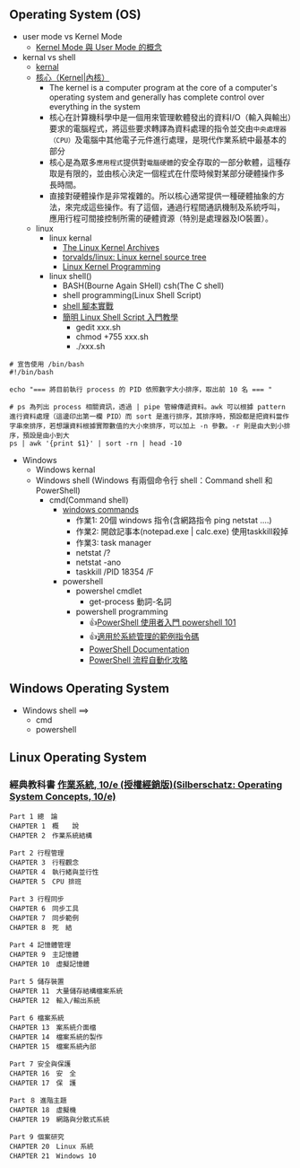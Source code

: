 ## Operating System (OS)
- user mode vs Kernel Mode
  - [Kernel Mode 與 User Mode 的概念](https://medicineyeh.wordpress.com/2015/02/10/kernel-mode-%E8%88%87-user-mode-%E7%9A%84%E6%A6%82%E5%BF%B5/)
- kernal vs shell
  - [kernal](https://en.wikipedia.org/wiki/Kernel_(operating_system)#:~:text=The%20kernel%20is%20a%20computer,between%20hardware%20and%20software%20components.)
  - [核心（Kernel|內核）](https://zh.wikipedia.org/wiki/%E5%86%85%E6%A0%B8)
    - The kernel is a computer program at the core of a computer's operating system and generally has complete control over everything in the system
    - 核心在計算機科學中是一個用來管理軟體發出的資料I/O（輸入與輸出）要求的電腦程式，將這些要求轉譯為資料處理的指令並交由`中央處理器（CPU）`及電腦中其他電子元件進行處理，是現代作業系統中最基本的部分
    - 核心是為眾多`應用程式`提供對`電腦硬體`的安全存取的一部分軟體，這種存取是有限的，並由核心決定一個程式在什麼時候對某部分硬體操作多長時間。
    - 直接對硬體操作是非常複雜的。所以核心通常提供一種硬體抽象的方法，來完成這些操作。有了這個，通過行程間通訊機制及系統呼叫，應用行程可間接控制所需的硬體資源（特別是處理器及IO裝置）。
  - linux 
    - linux kernal
      - [The Linux Kernel Archives](https://www.kernel.org/)
      - [torvalds/linux: Linux kernel source tree](https://github.com/torvalds/linux)
      - [Linux Kernel Programming](https://www.tenlong.com.tw/products/9781789953435?list_name=srh)
    - linux shell()
      - BASH(Bourne Again SHell) csh(The C shell)
      - shell programming(Linux Shell Script)
      - [shell 腳本實戰](https://www.tenlong.com.tw/products/9787115506887?list_name=srh)
      - [簡明 Linux Shell Script 入門教學](https://blog.techbridge.cc/2019/11/15/linux-shell-script-tutorial/)
        - gedit xxx.sh
        - chmod +755 xxx.sh
        - ./xxx.sh 
```
# 宣告使用 /bin/bash
#!/bin/bash

echo "=== 將目前執行 process 的 PID 依照數字大小排序，取出前 10 名 === "

# ps 為列出 process 相關資訊，透過 | pipe 管線傳遞資料。awk 可以根據 pattern 進行資料處理（這邊印出第一欄 PID）而 sort 是進行排序，其排序時，預設都是把資料當作字串來排序，若想讓資料根據實際數值的大小來排序，可以加上 -n 參數。-r 則是由大到小排序，預設是由小到大
ps | awk '{print $1}' | sort -rn | head -10
```
  - Windows
    - Windows kernal
    - Windows shell (Windows 有兩個命令行 shell：Command shell 和PowerShell)
      - cmd(Command shell)
        - [windows commands](https://learn.microsoft.com/en-us/windows-server/administration/windows-commands/windows-commands) 
          - 作業1: 20個 windows 指令(含網路指令 ping netstat ....)
          - 作業2: 開啟記事本(notepad.exe | calc.exe)  使用taskkill殺掉
          - 作業3: task manager 
          - netstat /?
          - netstat -ano
          - taskkill /PID 18354 /F 
        - powershell
          - powershel cmdlet 
            - get-process  動詞-名詞
          - powershell programming
            - 👍[PowerShell 使用者入門 powershell 101](https://learn.microsoft.com/zh-tw/powershell/scripting/learn/ps101/01-getting-started?view=powershell-7.2)
            - 👍[適用於系統管理的範例指令碼](https://learn.microsoft.com/zh-tw/powershell/scripting/samples/sample-scripts-for-administration?view=powershell-7.2)
            - [PowerShell Documentation](https://learn.microsoft.com/en-us/powershell/)
            - [PowerShell 流程自動化攻略](https://www.tenlong.com.tw/products/9789865026677?list_name=srh) 
## Windows Operating System 
- Windows shell ==> 
  - cmd
  - powershell

## Linux Operating System 

### 經典教科書 [作業系統, 10/e (授權經銷版)(Silberschatz: Operating System Concepts, 10/e)](https://www.tenlong.com.tw/products/9789865522506?list_name=srh)
```
Part 1 總　論
CHAPTER 1　概　　說
CHAPTER 2　作業系統結構

Part 2 行程管理
CHAPTER 3　行程觀念
CHAPTER 4　執行緒與並行性
CHAPTER 5　CPU 排班

Part 3 行程同步
CHAPTER 6　同步工具
CHAPTER 7　同步範例
CHAPTER 8　死　結

Part 4 記憶體管理
CHAPTER 9　主記憶體
CHAPTER 10　虛擬記憶體

Part 5 儲存裝置
CHAPTER 11　大量儲存結構檔案系統
CHAPTER 12　輸入/輸出系統

Part 6 檔案系統
CHAPTER 13　案系統介面檔
CHAPTER 14　檔案系統的製作
CHAPTER 15　檔案系統內部

Part 7 安全與保護
CHAPTER 16　安　全
CHAPTER 17　保　護

Part ８ 進階主題
CHAPTER 18　虛擬機
CHAPTER 19　網路與分散式系統

Part 9 個案研究
CHAPTER 20　Linux 系統
CHAPTER 21　Windows 10
```
